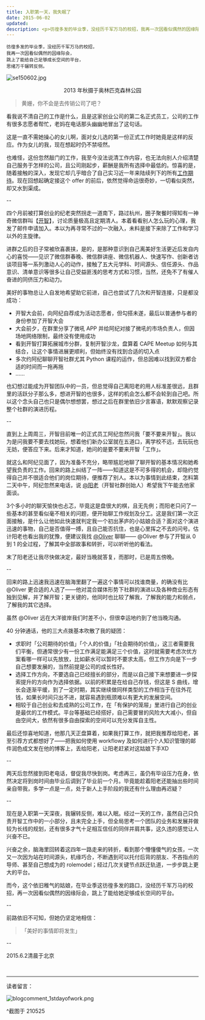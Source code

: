 ```yaml
---
title: 入职第一天，我失眠了
date: 2015-06-02
updated: 
description: <p>彷徨多发的毕业季，没经历千军万马的校招，我再一次因看似偶然的因缘际会，跳上了能给自己足够成长空间的平台，思绪万千辗转反侧。</p>
---
```


```
彷徨多发的毕业季，没经历千军万马的校招，
我再一次因看似偶然的因缘际会，
跳上了能给自己足够成长空间的平台，
思绪万千辗转反侧。
```

![se150602.jpg](https://cdn.sunnyhuang.net/share/se150602.jpg?imageMogr2/size-limit/100k!)
<center>2013 年秋摄于奥林匹克森林公园</center>


>黄姗，你不会是去传销公司了吧？

看我说不清自己的工作是什么，且是这家创业公司的第二名正式员工，公司的工作有很多志愿者帮忙，老妈在电话那头幽幽地冒出了这句话。

这是一直不需她操心的女儿啊，面对女儿选的第一份正式工作时她竟是这样的反应。作为女儿的我，现在想起时仍不禁哑然。

也难怪，这份忽然敲门的工作，我至今没法说清工作内容，也无法向别人介绍清楚自己服务于怎样的公司，且公司刚起步，薪酬是我所有选择中最低的。惊喜的是，随着接触的深入，发现它却几乎暗合了自己实习近一年来陆续列下的所有[工作期待](https://workflowy.com/s/prp3SaINGB)。现在回想起确定接这个 offer 的前后，依然觉得命运很奇妙，一切看似突然，却又水到渠成。


--

四个月前被打算创业的纪老突然拐走一道南下，路过杭州，圈子聚餐时得知有一神奇微信群叫【[开智](http://weibo.com/openmindclub)】，讨论质量极高且定期清人。本着看看别人怎么玩的心理，我发了邮件申请加入。本以为再寻常不过的一次融入，未料是接下来除了工作和学习以外的主旋律。

进群之后的日子常被欣喜裹挟，是的，是那种意识到自己离美好生活更近后发自内心的喜悦——见识了微信群春晚、微信群讲座、微信机器人、快速写作、创新者访谈项目等一系列激动人心的动作，接触了五大元学科、时间源头、信任源头、作品意识、清单意识等很多让自己受益匪浅的思考方式和习惯，当然，还免不了有催人奋进的同侪压力和动力。

美好的事物总让人自发地希望助它前进，自己也尝试了几次和开智连接，只是都没成功：

- 开智大会前，向阿纪自荐成为活动志愿者，但勾搭未遂，最后以普通参与者的身份参加了开智大会
- 大会前夕，在群里分享了微吼 APP 并给阿纪对接了微吼的市场负责人，但因场地网络限制，最终没有使用成功
- 看到开智打算拓展城市分群，复制开智沙龙，盘算着 CAPE Meetup 如何与其结合，让这个事情进展更顺利，但始终没有找到合适的切入点
- 多次约阿纪聊聊开智社群尤其 Python 课程的运作，但总因难以找到双方都合适的时间而一拖再拖
- ……

也幻想过能成为开智团队中的一员，但总觉得自己离阳老的用人标准差很远，且群里的活跃分子那么多，想进开智的也很多，这样的机会怎么都不会轮到自己吧。所以这个念头自己也只是偶尔想想罢，想过之后在群里依旧少言寡语，默默观察记录整个社群的演进历程。

--

直到上上周周三，开智目前唯一的正式员工阿纪忽然问我「要不要来开智」。我以为是问我要不要去找她玩，想着他们新办公室就在五道口，离学校不远，去玩玩也无妨，便答应下来。后来才知道，她问的是要不要来开智「工作」。

就这么和阿纪见面了，因为准备不充分，略带尴尬地聊了聊开智的基本情况和她希望我负责的工作。回来的路上纠结了一阵——知道这是不可多得的机会，却隐约觉得自己并不很适合他们的岗位期待，便推荐了别人。本以为事情到此结束，怎料第二天中午，阿纪忽然来电话，说 [@阳老](http://www.yangzhiping.com/)（开智社群创始人）希望我下午能去他家面谈。

3个多小时的聊天愉快也忐忑，毕竟这是盘很大的棋，且无先例；而阳老只问了一些基本的甚至看似毫不相关的问题，便开始聊工作规划及分工。这是我们第一次正面接触，是什么让他如此快速就判定我一个初出茅庐的小姑娘合适？面对这个演进迅速的事物，自己是否值得一搏，且自己能否抗住，也是心里挥之不去的问号。估计阳老也看出我的犹豫，便建议我找 [@Oliver](http://swordi.com/) 聊聊—— @Oliver 参与了开智从 0 到 1 的全过程，了解其中全部故事和转折，可以听听他的看法。

末了阳老还让我尽快做决定，最好当晚就答复，而那时，已是周五傍晚。

--

回来的路上迅速我迅速在脑海里翻了一遍这个事情可以找谁商量，的确没有比 @Oliver 更合适的人选了——他对混合媒体形势下社群的演进以及各种商业形态有独到见解，并了解开智；更关键的，他同时也比较了解我，了解我的能力和弱点，了解我的其它选择。

虽然 @Oliver 远在大洋彼岸我们时差不小，但很幸运地约到了他当晚沟通。

40 分钟通话，他的三大点拨基本吹散了我的疑团：

- 求职时「公司期待的价值」「个人的价值」「社会期待的价值」，这三者需要我们平衡，但通常很少有一份工作满足能满足三个价值，这时就需要考虑次优方案看哪一样可以先放放，比如薪水可以暂时不要求太高，但工作方向是下一步自己想要发展的，当然前提是公司的成长性好。
- 选择工作方向，不要选自己已经擅长的部分，而是以自己接下来想要进一步探索提升的方向作为选择依据。以前的积累是在给自己存钱，但这是 S 曲线，增长会逐渐平缓，到了一定时期，其实继续做同样类型的工作相当于在往外花钱，如果长时间只出不进，就容易遇到瓶颈难以有更大的发展空间。
- 相较于自己创业和去成熟的公司工作，在「有保护的笼屉」里进行自己的创业是最优的工作模式。平台等基础已经搭好，自己需要冒的风险大大减小，但自由空间大，依然有很多自由探索的空间可以充分发挥自主性。

最后还惊喜地知道，他那几天正盘算着，如果我打算工作，就把我推荐给阳老，甚至引荐方式都想好了——把我如何使用 workflowy 及如何进行个人知识管理的邮件润色成文发在他的博客上，丢给阳老，让阳老赶紧对这姑娘下手XD

--

两天后忽然接到阳老电话，督促我尽快到岗。考虑再三，虽仍有毕设压力在身，依然决定将到岗时间由毕业后调到了毕业前一个月。毕竟能趁着阳老还能抽出些时间亲自带我，多学一点是一点，处于新人上手阶段的我还有什么理由再迟疑？

--

现在是入职第一天深夜，我辗转反侧，难以入眠。经过一天的工作，虽然自己只负责开智工作中的一小部分，且未完全上手，但全局思考一个团队的业务和发展并做较为长线的规划，还有很多才气十足相互信任的同伴并肩共事，这久违的感觉让人兴奋不已。

兴奋之余，脑海里回转着这四年一路走来的转折，看到那个懵懂傻气的女孩，一次又一次因为站在时间源头，机缘巧合，不断遇到可以托付后背的朋友、不吝指点的导师、甚至自己想成为的 rolemodel；经过几次关键节点跃迁轨道，一步步跳上更大的平台。

而今，这个依旧稚气的姑娘，在毕业季这彷徨多发的路口，没经历千军万马的校招，再一次因看似偶然的因缘际会，跳上了能给她足够成长空间的平台。

--

前路依旧不可知，但她仍坚定地相信：

>「美好的事情即将发生」


--

2015.6.2清晨于北京


<br>

---


读者留言：

![blogcomment_1stdayofwork.png](https://cdn.sunnyhuang.net/share/blogcomment_1stdayofwork.png)

^截图于 210525

